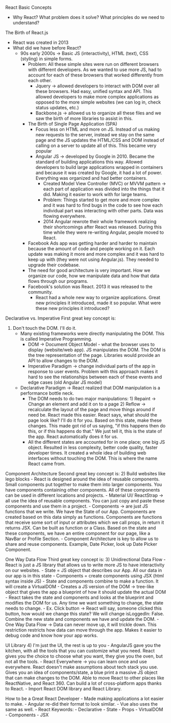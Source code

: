 React Basic Concepts
- Why React?  What problem does it solve?  What principles do we need to understand?

The Birth of React.js
- React was created in 2013
- What did we have before React?
    - 90s early 2000s -> Basic JS (interactivity), HTML (text), CSS (styling) in simple forms.
        - Problem: All these simple sites were run on different browsers with different developers.  As we wanted to use more JS, had to account for each of these browsers that worked differently from each other.
            - Jquery -> allowed developers to interact with DOM over all these browsers.  Had easy, unified syntax and API.  This allowed developers to make more complex applications as opposed to the more simple websites (we can log in, check status updates, etc.)
            - Backbone.js -> allowed us to organize all these files and we saw the birth of more libraries to assist in this. 
        - The Birth of Single Page Application (SPA)
            - Focus less on HTML and more on JS.  Instead of us making new requests to the server, instead we stay on the same page and the JS updates the HTML/CSS and DOM instead of calling on a server to update all of this.  This became very popular
            - Angular JS -> developed by Google in 2010.  Became the standard of building applications this way.  Allowed developers to build large applications wrapped in containers and because it was created by Google, it had a lot of power.  Everything was organized and had better containers.  
                - Created Model View Controller (MVC) or MVVM pattern -> each part of application was divided into the things that it did.  Making it easier to work with for large teams.  
                - Problem: Things started to get more and more complex and it was hard to find bugs in the code to see how each individual part was interacting with other parts.   Data was flowing everywhere.  
                - 2014 Angular rewrote their whole framework realizing their shortcomings after React was released.  During this time while they were re-writing Angular, people moved to React.  
        - Facebook Ads app was getting harder and harder to maintain because the amount of code and people working on it.  Each update was making it more and more complex and it was hard to keep up with (they were not using Angular.js).  They needed to upgrade their codebase.
        - The need for good architecture is very important.  How we organize our code, how we manipulate data and how that data flows through our programs.
        - Facebook's solution was React. 2013 it was released to the community.  
            - React had a whole new way to organize applications.  Great new principles it introduced, made it so popular.  What were these new principles it introduced?

Declarative vs. Imperative
First great key concept is:
1) Don't touch the DOM.  I'll do it.
    - Many existing frameworks were directly manipulating the DOM.  This is called Imperative Programming.
        - DOM -> Document Object Model - what the browser uses to display (website/web app).  JS manipulates the DOM.  The DOM is the tree representation of the page.  Libraries would provide an API to allow changes to the DOM.
        - Imperative Paradigm -> change individual parts of the app in response to user events.  Problem with this approach makes it hard to see the relationships between each of these events and edge cases (old Angular JS model) 
    - Declarative Paradigm -> React realized that DOM manipulation is a performance bottle neck.  
        - The DOM needs to do two major manipulations: 1) Repaint -> Change an element and add it on to a page 2) Reflow -> recalculate the layout of the page and move things around if need be.  React made this easier.  React says, what should the page look like?  I'll do it for you. Based on this state, make these changes.  This made got rid of us saying, "if this happens then do this, or if this happens do that."  We just tell it, this is the state of the app.  React automatically does it for us.  
        - All the different states are accounted for in one place; one big JS object.  Resulted in less complexity, better code quality, faster developer times.  It created a whole idea of building web interfaces without touching the DOM.  This is where the name React came from.

Component Architecture
Second great key concept is:
2) Build websites like lego blocks
    - React is designed around the idea of reusable components.  Small components put together to make them into larger components.  You have components containing other components.  All of these components can be used in different locations and projects.
        - Material UI/ ReactStrap -> all use the idea of reusable components.  You can just copy and paste these components and use them in a project.
    - Components -> are just JS functions that we write.  We have the State of our App.  Components are created based on this data simply as functions.  Components are functions that receive some sort of input or attributes which we call props, in return it returns JSX.  Can be built as function or a Class.  Based on the state and these components, we have an entire component for our page, like a NavBar or Profile Section.
    - Component Architecture is key to allow us to share and reuse components.  Example, Date Picker, look up Date Picker Component.

One Way Data Flow
Third great key concept is:
3) Unidirectional Data Flow
    - React is just a JS library that allows us to write more JS to have interactivity on our websites.
        - State = JS object that describes our App.  All our data in our app is in this state
        - Components = create components using JSX (html syntax inside JS)
        - State and components combine to make a function.  It will create a VirtualDOM
    - Creates a JS version of the DOM -> tree-like object that gives the app a blueprint of how it should update the actual DOM
    - React takes the state and components and looks at the blueprint and modifies the DOM for us.  Any time we want something to change, the state needs to change.
        - Ex. Click button -> React will say, someone clicked this button, how would we change this state?  We will change isLoggedIn: False.  Combine the new state and components we have and update the DOM.
    - One Way Data Flow -> Data can never move up, it will trickle down.  This restriction restricts how data can move through the app.  Makes it easier to debug code and know how your app works.

UI Library
4) I'm just the UI, the rest is up to you
    - AngularJS gave you the kitchen, with all the tools that you can customize what you need.  React gives you the choice to choose what you want, they give you the oven, but not all the tools.
    - React Everywhere -> you can learn once and use everywhere.  React doesn't make assumptions about tech stack you use.  Gives you an idea of components/state, a blue print a massive JS object that can make changes to the DOM.  Able to move React to other places like ReactNative, and React 360.  Can build a lot of cross-platform apps thanks to React.
    - Import React DOM library and React Library.

How to be a Great React Developer
    - Made making applications a lot easier to make.
        - Angular re-did their format to look similar. 
        - Vue also uses the same as well.
    - React Keywords:
        - Declarative
        - State
        - Props
        - VirtualDOM
        - Components
        - JSX



